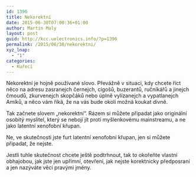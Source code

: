 ```yaml
---
id: 1396
title: Nekorektní
date: 2015-06-30T07:00:36+01:00
author: Martin Maly
layout: post
guid: http://kcc.uelectronics.info/?p=1396
permalink: /2015/06/30/nekorektni/
xyz_lnap:
  - "1"
categories:
  - Kuřecí
---
```

Nekorektní je hojně používané slovo. Převážně v situaci, kdy chcete říct něco na adresu zasranejch černejch, cigošů, buzerantů, ručníkářů a jinejch čmoudů, zkurvenejch skopčáků nebo úplně vylízanejch a vypatlanejch Amíků, a něco vám říká, že na vás bude okolí možná koukat divně.

Tak začnete slovem &#8222;nekorektní&#8220;. Rázem si můžete připadat jako originální osobitý myslitel, který se nebojí jít proti myšlenkovému mainstreamu, a ne jako latentní xenofobní křupan.

Ne, ve skutečnosti jste furt latentní xenofobní křupan, jen si můžete připadat, že nejste.

Jestli tuhle skutečnost chcete ještě podtrhnout, tak to okořeňte vlastní obhajobou, jak jste jen upřímní, otevření, jak nejste korektnicky předposraní a jen nazýváte věci pravými jmény.